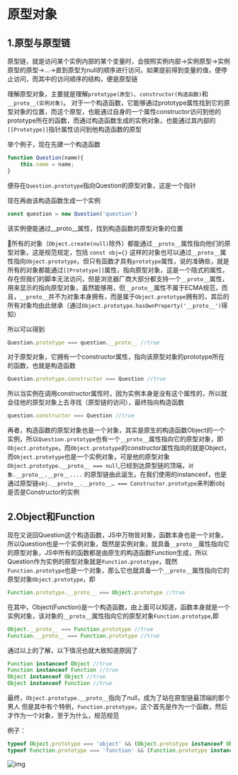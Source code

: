 # 原型对象

## 1.原型与原型链

原型链，就是访问某个实例内部的某个变量时，会按照实例内部->实例原型->实例原型的原型->…->直到原型为null的顺序进行访问，如果提前得到变量的值，便停止访问，而其中的访问顺序的结构，便是原型链

理解原型对象，主要就是理解`prototype(原型)`、`constructor(构造函数)`和`__proto__(实例对象)`。
对于一个构造函数，它能够通过prototype属性找到它的原型对象的位置，而这个原型，也能通过自身的一个属性constructor访问到他的prototype所在的函数，而通过构造函数生成的实例对象，也能通过其内部的`[[Prototype]]`指针属性访问到他构造函数的原型

举个例子，现在先建一个构造函数

```js
function Question(name){
    this.name = name;
}
```

便存在`Question.prototype`指向Question的原型对象，这是一个指针

现在再由该构造函数生成一个实例

```js
const question = new Question('question')
```

该实例便能通过__proto__属性，找到构造函数的原型对象的位置

🔖所有的对象（`Object.create(null)`除外）都能通过`__proto__`属性指向他们的原型对象，这是规范规定，包括 `const obj={}` 这样的对象也可以通过`__proto__`属性指向`Object.prototype`，但只有函数才具有`prototype`属性，说的准确些，就是所有的对象都能通过`[[Prototype]]`属性，指向原型对象，这是一个隐式的属性，存在但我们的脚本无法访问，但是浏览器厂商大部分都支持一个`__proto__`属性，用来显示的指向原型对象，虽然能够用，但`__proto__`属性不属于ECMA规范，而且，`__proto__`并不为对象本身拥有，而是属于`Object.prototype`拥有的，其后的所有对象均由此继承（通过`Object.prototype.hasOwnProperty('__proto__')`得知）

所以可以得到

```js
Question.prototype === question.__proto__ //true
```

对于原型对象，它拥有一个constructor属性，指向该原型对象的prototype所在的函数，也就是构造函数

```js
Question.prototype.constructor === Question //true
```

所以当实例在调用constructor属性时，因为实例本身是没有这个属性的，所以就会往他的原型对象上去寻找（原型链的访问），最终指向构造函数

```js
question.constructor === Question //true
```

再者，构造函数的原型对象也是一个对象，其实是原生的构造函数Object的一个实例，所以`Question.prototype`也有一个`__proto__`属性指向它的原型对象，即`Object.prototype`，而`Object.prototype`的constructor属性指向的就是Object，而`Object.prototype`也是一个实例对象，可是他的原型对象`Object.prototype.__proto__ === null`,已经到达原型链的顶端，`对象.__proto__.__pro__....` 的原型链由此诞生。在我们使用的instanceof，也是通过原型链`obj.__proto__.__proto__… === Constructor.prototype`来判断obj是否是Constructor的实例

## 2.Object和Function

现在又说回Question这个构造函数，JS中万物皆对象，函数本身也是一个对象，所以Question也是一个实例对象，既然是实例对象，就具备`__proto__`属性指向它的原型对象，JS中所有的函数都是由原生的构造函数Function生成，所以Question作为实例的原型对象就是`Function.prototype`，既然`Function.prototype`也是一个对象，那么它也就具备一个`__proto__`属性指向它的原型对象`Object.prototype`，即

```js
Function.prototype.__proto__ === Object.prototype //true
```

在其中，Object(Function)是一个构造函数，由上面可以知道，函数本身就是一个实例对象，该对象的`__proto__`属性指向它的原型对象`Function.prototype`,即

```js
Object.__proto__ === Function.prototype //true
Function.__proto__ === Function.prototype //true
```

通过以上的了解，以下情况也就大致知道原因了

```js
Function instanceof Object //true
Function instanceof Function //true
Object instanceof Object //true
Object instanceof Function //true
```

最终，`Object.prototype.__proto__`指向了null，成为了站在原型链最顶端的那个男人
但是其中有个特例，`Function.prototype`，这个首先是作为一个函数，然后才作为一个对象，至于为什么，规范规范

例子：

```js
typeof Object.prototype === 'object' && (Object.prototype instanceof Object === false) // true
typeof Function.prototype === 'function' && (Function.prototype instanceof Function === false) // true
```

![img](http://singz72.com/images/blog/prototype.jpg "原型链图")
